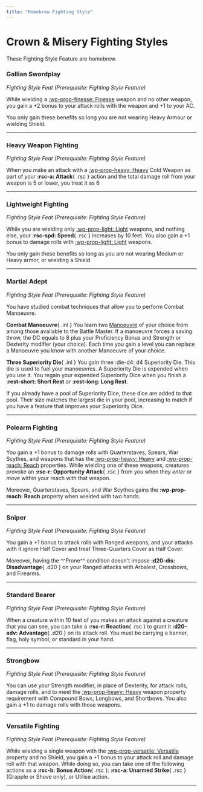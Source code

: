 ```yaml
---
title: "Homebrew Fighting Style"
---
```


# Crown & Misery Fighting Styles

These Fighting Style Feature are homebrew.

### Gallian Swordplay

_Fighting Style Feat (Prerequisite: Fighting Style Feature)_

While wielding a [:wp-prop-finesse: Finesse] weapon and no other weapon, you gain a +2 bonus to your attack rolls with the weapon and +1 to your AC. 

You only gain these benefits so long you are not wearing Heavy Armour or wielding Shield.

---

### Heavy Weapon Fighting

_Fighting Style Feat (Prerequisite: Fighting Style Feature)_  

When you make an attack with a [:wp-prop-heavy: Heavy] Cold Weapon as part of your **:rsc-a: Attack**{ .rsc } action and the total damage roll from your weapon is 5 or lower, you treat it as 6

--- 

### Lightweight Fighting

_Fighting Style Feat (Prerequisite: Fighting Style Feature)_  

While you are wielding only [:wp-prop-light: Light] weapons, and nothing else, your **:rsc-spd: Speed**{ .rsc } increases by 10 feet. You also gain a +1 bonus to damage rolls with [:wp-prop-light: Light] weapons.

You only gain these benefits so long as you are not wearing Medium or Heavy armor, or wielding a Shield

---

### Martial Adept

_Fighting Style Feat (Prerequisite: Fighting Style Feature)_

You have studied combat techniques that allow you to perform Combat Manoeuvre.

**Combat Manoeuvre**{ .inl } You learn two [Manoeuvre](../../class-options/fighter-manoeuvre.md) of your choice from among those available to the Battle Master. If a manoeuvre forces a saving throw, the DC equals to 8 plus your Proficiency Bonus and Strength or Dexterity modifier (your choice). Each time you gain a level you can replace a Manoeuvre you know with another Manoeuvre of your choice.

**Three Superiority Die**{ .inl } You gain three :die-d4: d4 Superiority Die. This die is used to fuel your manoeuvres. A Superiority Die is expended when you use it. You regain your expended Superiority Dice when you finish a **:rest-short: Short Rest** or **:rest-long: Long Rest**.

If you already have a pool of Superiority Dice, these dice are added to that pool. Their size matches the largest die in your pool, increasing to match if you have a feature that improves your Superiority Dice.

<!--

---

### Signature Weapon

_Fighting Style Feat (Prerequisite: Fighting Style Feature)_

You specialise one weapon rather than many. Choose one Weapon that you are Proficient with to be your Signature Weapon. When you make an attack with that type of weapon, you gain the following benefit, you can change your Signature Weapon when you gain a level.

**Damage Die Increase**{ .inl } The weapon's damage die that is in the Original Damage Die column changes to the die in the Signature Damage Die column.

**Improved Attack Roll**{ .inl } When you make a weapon attack with the weapon, you can treat a roll equal to your Proficiency Bonus or lower on the d20 as your Proficiency Bonus.

**Mastery Property**{ .inl } You can use the weapon Mastery property even if you don't have the class feature to do so. If you have a class feature that allows you to use it, the weapon can benefit from one extra eligible Mastery properties of your choice. (e.g, a Longsword can have both the Vex and Flex property)

##### Signature Weapon Die

<div class="grid" markdown>

| Orginal Damage Die | Signature Damage Die |
|:-:|:-:|
| 1 | 1d4 |
| 1d4 | 1d6 |
| 1d6 | 1d8 |

| Orginal Damage Die | Signature Damage Die |
|:-:|:-:|
| 2d4 / 1d8 | 1d10 |
| 1d10 | 1d12 |
| 2d6 / 1d12 | 2d6 + 1 |

</div>

-->

---

### Polearm Fighting

_Fighting Style Feat (Prerequisite: Fighting Style Feature)_

You gain a +1 bonus to damage rolls with Quarterstaves, Spears, War Scythes, and weapons that has the [:wp-prop-heavy: Heavy] and [:wp-prop-reach: Reach] properties. While wielding one of these weapons, creatures provoke an **:rsc-r: Opportunity Attack**{ .rsc } from you when they *enter* or *move* within your reach with that weapon. 

Moreover, Quarterstaves, Spears, and War Scythes gains the **:wp-prop-reach: Reach** property when wielded with two hands.

---

### Sniper

_Fighting Style Feat (Prerequisite: Fighting Style Feature)_  

You gain a +1 bonus to attack rolls with Ranged weapons, and your attacks with it ignore Half Cover and treat Three-Quarters Cover as Half Cover.

Moreover, having the ^^Prone^^ condition doesn't impose **:d20-dis: Disadvantage**{ .d20 } on your Ranged attacks with Arbalest, Crossbows, and Firearms.

---

### Standard Bearer

_Fighting Style Feat (Prerequisite: Fighting Style Feature)_

When a creature within 10 feet of you makes an attack against a creature that you can see, you can take a **:rsc-r: Reaction**{ .rsc } to grant it **:d20-adv: Advantage**{ .d20 } on its attack roll. You must be carrying a banner, flag, holy symbol, or standard in your hand.

---

### Strongbow

_Fighting Style Feat (Prerequisite: Fighting Style Feature)_

You can use your Strength modifier, in place of Dexterity, for attack rolls, damage rolls, and to meet the [:wp-prop-heavy: Heavy] weapon property requirement with Compound Bows, Longbows, and Shortbows. You also gain a +1 to damage rolls with those weapons.

---

### Versatile Fighting

_Fighting Style Feat (Prerequisite: Fighting Style Feature)_

While wielding a single weapon with the [:wp-prop-versatile: Versatile] property and no Shield, you gain a +1 bonus to your attack roll and damage roll with that weapon. While doing so, you can take one of the following actions as a **:rsc-b: Bonus Action**{ .rsc }: **:rsc-a: Unarmed Strike**{ .rsc } (Grapple or Shove only), or Utilise action.

---

[:wp-prop-finesse: Finesse]: ../../../equipment/weapon/index.md#finesse
[:wp-prop-versatile: Versatile]: ../../../equipment/weapon/index.md#versatile
[:wp-prop-heavy: Heavy]: ../../../equipment/weapon/index.md#heavy
[:wp-prop-two-handed: Two-Handed]: ../../../equipment/weapon/index.md#two-handed
[:wp-prop-reach: Reach]: ../../../equipment/weapon/index.md#reach

[:wp-prop-light: Light]: ../../../equipment/weapon/index.md#light
[:wp-prop-thrown: Thrown]: ../../../equipment/weapon/index.md#thrown